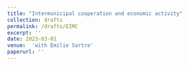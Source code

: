 ```yaml
---
title: "Intermunicipal cooperation and economic activity"
collection: drafts
permalink: /drafts/EIMC
excerpt: ''
date: 2023-03-01
venue:  'with Emilie Sartre'
paperurl: ''
---
```

